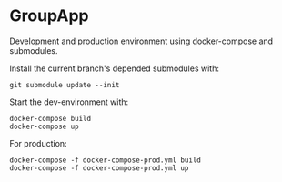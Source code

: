 # GroupApp
Development and production environment using docker-compose and submodules.

Install the current branch's depended submodules with:
```
git submodule update --init
```

Start the dev-environment with:
```
docker-compose build
docker-compose up
```

For production:
```
docker-compose -f docker-compose-prod.yml build
docker-compose -f docker-compose-prod.yml up
```
